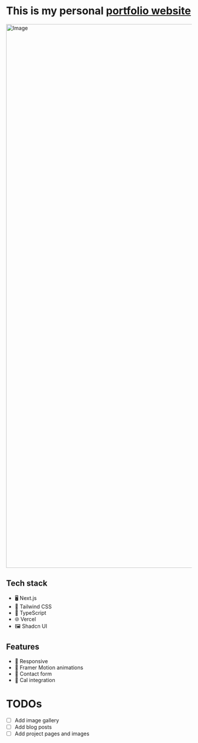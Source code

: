 # This is my personal [portfolio website](https://www.ewoj.dev/)

<img width="1472" alt="Image" src="https://github.com/user-attachments/assets/26c57420-9c59-4001-885a-146786c16e3e" />

## Tech stack

- 🖥️ Next.js
- 🎨 Tailwind CSS
- 📝 TypeScript
- 🌐 Vercel
- 🖼️ Shadcn UI

## Features

- 📱 Responsive
- 🎥 Framer Motion animations
- 📧 Contact form
- 📅 Cal integration

# TODOs

- [ ] Add image gallery
- [ ] Add blog posts
- [ ] Add project pages and images
